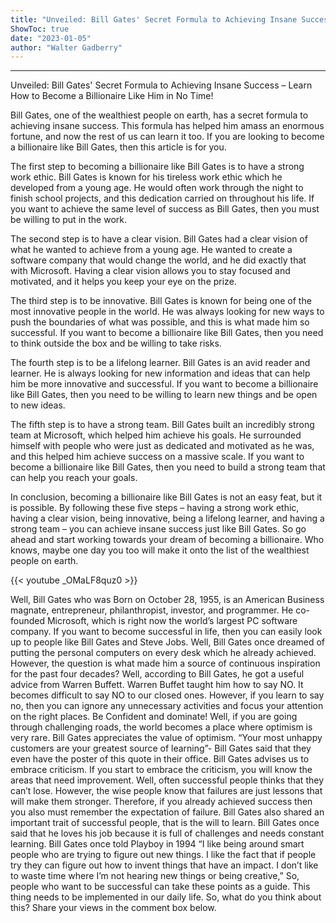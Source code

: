 ```yaml
---
title: "Unveiled: Bill Gates' Secret Formula to Achieving Insane Success – Learn How to Become a Billionaire Like Him in No Time!"
ShowToc: true 
date: "2023-01-05"
author: "Walter Gadberry"
---
```

*****
Unveiled: Bill Gates' Secret Formula to Achieving Insane Success – Learn How to Become a Billionaire Like Him in No Time!

Bill Gates, one of the wealthiest people on earth, has a secret formula to achieving insane success. This formula has helped him amass an enormous fortune, and now the rest of us can learn it too. If you are looking to become a billionaire like Bill Gates, then this article is for you.

The first step to becoming a billionaire like Bill Gates is to have a strong work ethic. Bill Gates is known for his tireless work ethic which he developed from a young age. He would often work through the night to finish school projects, and this dedication carried on throughout his life. If you want to achieve the same level of success as Bill Gates, then you must be willing to put in the work.

The second step is to have a clear vision. Bill Gates had a clear vision of what he wanted to achieve from a young age. He wanted to create a software company that would change the world, and he did exactly that with Microsoft. Having a clear vision allows you to stay focused and motivated, and it helps you keep your eye on the prize.

The third step is to be innovative. Bill Gates is known for being one of the most innovative people in the world. He was always looking for new ways to push the boundaries of what was possible, and this is what made him so successful. If you want to become a billionaire like Bill Gates, then you need to think outside the box and be willing to take risks.

The fourth step is to be a lifelong learner. Bill Gates is an avid reader and learner. He is always looking for new information and ideas that can help him be more innovative and successful. If you want to become a billionaire like Bill Gates, then you need to be willing to learn new things and be open to new ideas.

The fifth step is to have a strong team. Bill Gates built an incredibly strong team at Microsoft, which helped him achieve his goals. He surrounded himself with people who were just as dedicated and motivated as he was, and this helped him achieve success on a massive scale. If you want to become a billionaire like Bill Gates, then you need to build a strong team that can help you reach your goals.

In conclusion, becoming a billionaire like Bill Gates is not an easy feat, but it is possible. By following these five steps – having a strong work ethic, having a clear vision, being innovative, being a lifelong learner, and having a strong team – you can achieve insane success just like Bill Gates. So go ahead and start working towards your dream of becoming a billionaire. Who knows, maybe one day you too will make it onto the list of the wealthiest people on earth.

{{< youtube _OMaLF8quz0 >}} 



Well, Bill Gates who was Born on October 28, 1955, is an American Business magnate, entrepreneur, philanthropist, investor, and programmer. He co-founded Microsoft, which is right now the world’s largest PC software company.
If you want to become successful in life, then you can easily look up to people like Bill Gates and Steve Jobs. Well, Bill Gates once dreamed of putting the personal computers on every desk which he already achieved. However, the question is what made him a source of continuous inspiration for the past four decades?
Well, according to Bill Gates, he got a useful advice from Warren Buffett. Warren Buffet taught him how to say NO. It becomes difficult to say NO to our closed ones. However, if you learn to say no, then you can ignore any unnecessary activities and focus your attention on the right places.
Be Confident and dominate! Well, if you are going through challenging roads, the world becomes a place where optimism is very rare. Bill Gates appreciates the value of optimism.
“Your most unhappy customers are your greatest source of learning”- Bill Gates said that they even have the poster of this quote in their office. Bill Gates advises us to embrace criticism. If you start to embrace the criticism, you will know the areas that need improvement.
Well, often successful people thinks that they can’t lose. However, the wise people know that failures are just lessons that will make them stronger. Therefore, if you already achieved success then you also must remember the expectation of failure.
Bill Gates also shared an important trait of successful people, that is the will to learn. Bill Gates once said that he loves his job because it is full of challenges and needs constant learning.
Bill Gates once told Playboy in 1994 “I like being around smart people who are trying to figure out new things. I like the fact that if people try they can figure out how to invent things that have an impact. I don’t like to waste time where I’m not hearing new things or being creative,”
So, people who want to be successful can take these points as a guide. This thing needs to be implemented in our daily life. So, what do you think about this? Share your views in the comment box below.




